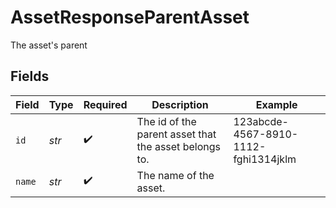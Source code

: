 # AssetResponseParentAsset

The asset's parent


## Fields

| Field                                                 | Type                                                  | Required                                              | Description                                           | Example                                               |
| ----------------------------------------------------- | ----------------------------------------------------- | ----------------------------------------------------- | ----------------------------------------------------- | ----------------------------------------------------- |
| `id`                                                  | *str*                                                 | :heavy_check_mark:                                    | The id of the parent asset that the asset belongs to. | 123abcde-4567-8910-1112-fghi1314jklm                  |
| `name`                                                | *str*                                                 | :heavy_check_mark:                                    | The name of the asset.                                |                                                       |